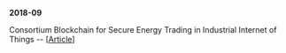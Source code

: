 **2018-09**

Consortium Blockchain for Secure Energy Trading in Industrial Internet of Things -- [[Article](http://folk.uio.no/yanzhang/IEEETIIBlockchain2018.pdf)]




